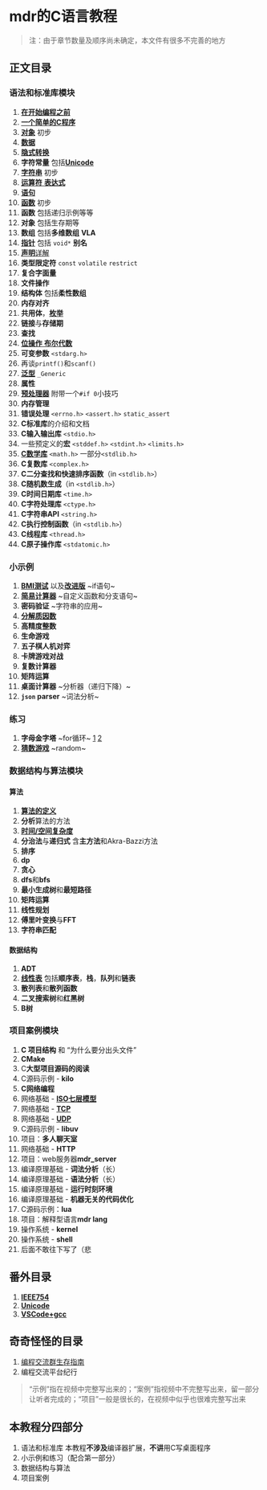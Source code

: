 # mdr的C语言教程

> 注：由于章节数量及顺序尚未确定，本文件有很多不完善的地方

## 正文目录

### 语法和标准库模块

1. [**在开始编程之前**](/正文/语法和标准库/1_在开始编程之前.md)
2. [**一个简单的C程序**](/正文/语法和标准库/2_一个简单的C程序.md)
3. [**对象**](/正文/语法和标准库/3_C对象_初步.md) 初步
4. [**数据**](/正文/语法和标准库/4_数据.md)
5. [**隐式转换**](/正文/语法和标准库/unk_隐式转换.md)
6. **字符常量** 包括[**Unicode**](/番外/2_Unicode.md)
7. [**字符串**](/正文/语法和标准库/6_字符串.md) 初步
8. [**运算符** **表达式**](/正文/语法和标准库/7_运算符_表达式.md)
9. [**语句**](/正文/语法和标准库/unk_语句.md)
10. [**函数**](/正文/语法和标准库/15_函数.md) 初步
11. **函数** 包括递归示例等等
12. **对象** 包括生存期等
13. **数组** 包括**多维数组** **VLA**
14. [**指针**](/正文/语法和标准库/18_指针.md) 包括 `void*` **别名**
15. [**声明**详解](/正文/语法和标准库/unk_声明.md)
16. **类型限定符** `const` `volatile` `restrict`
17. **复合字面量**
18. **文件操作**
19. **结构体** 包括**柔性数组**
20. **内存对齐**
21. **共用体**，[**枚举**](/正文/语法和标准库/unk_枚举.md)
22. **链接**与**存储期**
23. **查找**
24. [**位操作** **布尔代数**](/正文/语法和标准库/34_位操作和布尔代数.md)
25. **可变参数** `<stdarg.h>`
26. 再谈`printf()`和`scanf()`
27. [**泛型**](/正文/语法和标准库/36_泛型选择.md) `_Generic`
28. **属性**
29. [**预处理器**](/正文/语法和标准库/37_预处理器.md) 附带一个`#if 0`小技巧
30. **内存管理**
31. **错误处理** `<errno.h>` `<assert.h>` `static_assert`
32. **C标准库**的介绍和文档
33. **C输入输出库** `<stdio.h>`
34. 一些预定义的**宏** `<stddef.h>` `<stdint.h>` `<limits.h>`
35. [**C数学库**](/正文/语法和标准库/unk_C数学库.md) `<math.h>` 一部分`<stdlib.h>`
36. **C复数库** `<complex.h>`
37. **C二分查找和快速排序函数**（in `<stdlib.h>`）
38. **C随机数生成**（in `<stdlib.h>`）
39. **C时间日期库** `<time.h>`
40. **C字符处理库** `<ctype.h>`
41. **C字符串API** `<string.h>`
42. **C执行控制函数**（in `<stdlib.h>`）
43. **C线程库** `<thread.h>`
44. **C原子操作库** `<stdatomic.h>`

### 小示例

1. [**BMI测试**](/正文/小示例/8_BMI测试.c) 以及[**改进版**](/正文/小示例/10_改进的BMI测试.c) ~if语句~
2. [**简易计算器**](/正文/小示例/12_简易计算器.c) ~自定义函数和分支语句~
3. **密码验证** ~字符串的应用~
4. [**分解质因数**](/正文/小示例/质因数分解.c)
5. **高精度整数**
6. **生命游戏**
7. **五子棋人机对弈**
8. **卡牌游戏对战**
9. **复数计算器**
10. **矩阵运算**
11. **桌面计算器** ~分析器（递归下降）~
12. **`json` parser** ~词法分析~

### 练习

1. **字母金字塔** ~for循环~ [1](/正文/练习/1_字母金字塔_1.c) [2](/正文/练习/1_字母金字塔_2.c)
2. [**猜数游戏**](/正文/练习/unk_猜数游戏.c) ~random~

### 数据结构与算法模块

#### 算法

1. [**算法的定义**](/正文/数据结构与算法/算法/1_什么是算法.md)
2. **分析**算法的方法
3. [**时间/空间复杂度**](/正文/数据结构与算法/算法/3_算法的时间和空间复杂度.md)
4. **分治法**与**递归式** 含**主方法**和Akra-Bazzi方法
5. **排序**
6. **dp**
7. **贪心**
8. **dfs**和**bfs**
9. **最小生成树**和**最短路径**
10. **矩阵运算**
11. **线性规划**
12. **傅里叶变换**与**FFT**
13. **字符串匹配**

#### 数据结构

1. **ADT**
2. [**线性表**](/正文/数据结构与算法/数据结构/1_线性表.md) 包括**顺序表**，**栈**，**队列**和**链表**
3. **散列表**和**散列函数**
4. **二叉搜索树**和**红黑树**
5. **B树**

### 项目案例模块

1. **C 项目结构** 和 “为什么要分出头文件”
2. **CMake**
3. C**大型项目源码的阅读**
4. C源码示例 - **kilo**
5. **C网络编程**
6. 网络基础 - [**ISO七层模型**](/正文/项目/74_ISO七层模型.md)
7. 网络基础 - [**TCP**](/正文/项目/75_TCP.md)
8. 网络基础 - [**UDP**](/正文/项目/76_UDP.md)
9. C源码示例 - **libuv**
10. 项目：**多人聊天室**
11. 网络基础 - **HTTP**
12. 项目：web服务器**mdr_server**
13. 编译原理基础 - **词法分析**（长）
14. 编译原理基础 - **语法分析**（长）
15. 编译原理基础 - **运行时刻环境**
16. 编译原理基础 - **机器无关的代码优化**
17. C源码示例：**lua**
18. 项目：解释型语言**mdr lang**
19. 操作系统 - **kernel**
20. 操作系统 - **shell**
21. 后面不敢往下写了（悲

## 番外目录

1. [**IEEE754**](/番外/1_IEEE754.md)
2. [**Unicode**](/番外/2_Unicode.md)
3. [**VSCode+gcc**](/番外/3_VSCode+gcc.md)

## 奇奇怪怪的目录

1. [编程交流群生存指南](/技术无关/1_编程交流群生存指南.md)
2. 编程交流平台纪行

> “示例”指在视频中完整写出来的；“案例”指视频中不完整写出来，留一部分让听者完成的；“项目”一般是很长的，在视频中似乎也很难完整写出来

## 本教程分四部分

1. 语法和标准库
   本教程**不涉及**编译器扩展，**不讲**用C写桌面程序
2. 小示例和练习（配合第一部分）
3. 数据结构与算法
4. 项目案例
